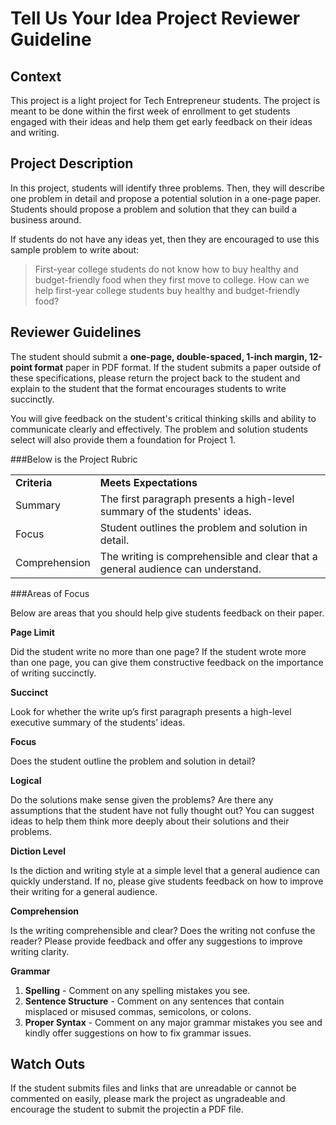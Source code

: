 Tell Us Your Idea Project Reviewer Guideline
===

## Context

This project is a light project for Tech Entrepreneur students. The project is meant to be done within the first week of enrollment to get students engaged with their ideas and help them get early feedback on their ideas and writing.

## Project Description

In this project, students will identify three problems. Then, they will describe one problem in detail and propose a potential solution in a one-page paper. Students should propose a problem and solution that they can build a business around. 

If students do not have any ideas yet, then they are encouraged to use this sample problem to write about:

> First-year college students do not know how to buy healthy and budget-friendly food when they first move to college. How can we help first-year college students buy healthy and budget-friendly food?

## Reviewer Guidelines

The student should submit a **one-page, double-spaced, 1-inch margin, 12-point format** paper in PDF format. If the student submits a paper outside of these specifications, please return the project back to the student and explain to the student that the format encourages students to write succinctly.

You will give feedback on the student's critical thinking skills and ability to communicate clearly and effectively. The problem and solution students select will also provide them a foundation for Project 1. 

###Below is the Project Rubric

<table>
  <tr>
  	<td><strong>Criteria</strong></td>
  	<td><strong>Meets Expectations</strong</td>
  </tr>
  <tr>
  	<td>Summary</td>
  	<td>The first paragraph presents a high-level summary of the students' ideas.</td>
  </tr>
  <tr>
  	<td>Focus</td>
  	<td>Student outlines the problem and solution in detail.</td>
  </tr>
  <tr>
  	<td>Comprehension</td>
  	<td>The writing is comprehensible and clear that a general audience can understand.</td>
  </tr>
</table>

###Areas of Focus

Below are areas that you should help give students feedback on their paper.


**Page Limit**

Did the student write no more than one page? If the student wrote more than one page, you can give them constructive feedback on the importance of writing succinctly.

**Succinct**

Look for whether the write up’s first paragraph presents a high-level executive summary of the students’ ideas.

**Focus**

Does the student outline the problem and solution in detail?

**Logical**

Do the solutions make sense given the problems? Are there any assumptions that the student have not fully thought out? You can suggest ideas to help them think more deeply about their solutions and their problems.

**Diction Level**

Is the diction and writing style at a simple level that a general audience can quickly understand. If no, please give students feedback on how to improve their writing for a general audience.

**Comprehension**

Is the writing comprehensible and clear? Does the writing not confuse the reader? Please provide feedback and offer any suggestions to improve writing clarity.

**Grammar**

1. **Spelling** - Comment on any spelling mistakes you see.
2. **Sentence Structure** - Comment on any sentences that contain misplaced or misused commas, semicolons, or colons. 
3. **Proper Syntax** - Comment on any major grammar mistakes you see and kindly offer suggestions on how to fix grammar issues.


## Watch Outs

If the student submits files and links that are unreadable or cannot be commented on easily, please mark the project as ungradeable and encourage the student to submit the projectin a PDF file.

